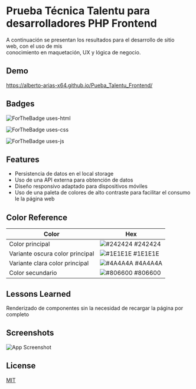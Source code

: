 
# Prueba Técnica Talentu para desarrolladores PHP Frontend

A continuación se presentan los resultados para el desarrollo de sitio web, con el uso de mis conocimiento en maquetación, UX y lógica de negocio.


## Demo

https://alberto-arias-x64.github.io/Pueba_Talentu_Frontend/


## Badges


![ForTheBadge uses-html](http://ForTheBadge.com/images/badges/uses-html.svg)

![ForTheBadge uses-css](http://ForTheBadge.com/images/badges/uses-css.svg)

![ForTheBadge uses-js](http://ForTheBadge.com/images/badges/uses-js.svg)
## Features

- Persistencia de datos en el local storage
- Uso de una API externa para obtención de datos
- Diseño responsivo adaptado para dispositivos móviles
- Uso de una paleta de colores de alto contraste para facilitar el consumo le la página web

## Color Reference

| Color             | Hex                                                                |
| ----------------- | ------------------------------------------------------------------ |
| Color principal | ![#242424](https://via.placeholder.com/10/242424?text=+) #242424 |
| Variante oscura color principal | ![#1E1E1E](https://via.placeholder.com/10/1E1E1E?text=+) #1E1E1E |
| Variante clara color principal | ![#4A4A4A](https://via.placeholder.com/10/4A4A4A?text=+) #4A4A4A |
| Color secundario | ![#806600](https://via.placeholder.com/10/806600?text=+) #806600 |


## Lessons Learned

Renderizado de componentes sin la necesidad de recargar la página por completo

## Screenshots

![App Screenshot](http://drive.google.com/uc?export=view&id=1ipqDWEga3jHdfEVa2L88VuXr_YBc1gr_)


## License

[MIT](https://choosealicense.com/licenses/mit/)

